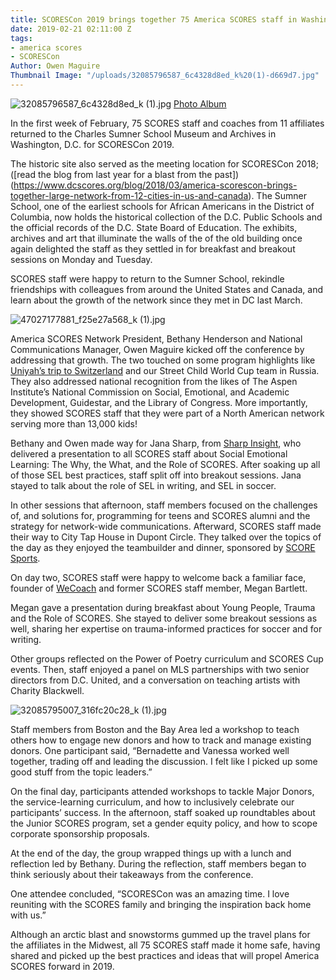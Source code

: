 ```yaml
---
title: SCORESCon 2019 brings together 75 America SCORES staff in Washington, D.C.
date: 2019-02-21 02:11:00 Z
tags:
- america scores
- SCORESCon
Author: Owen Maguire
Thumbnail Image: "/uploads/32085796587_6c4328d8ed_k%20(1)-d669d7.jpg"
---
```


![32085796587_6c4328d8ed_k (1).jpg](/uploads/32085796587_6c4328d8ed_k%20(1).jpg)
[Photo Album](https://www.flickr.com/photos/america_scores/sets/72157706626775514)

In the first week of February, 75 SCORES staff and coaches from 11 affiliates returned to the Charles Sumner School Museum and Archives in Washington, D.C. for SCORESCon 2019.





The historic site also served as the meeting location for SCORESCon 2018; ([read the blog from last year for a blast from the past])(https://www.dcscores.org/blog/2018/03/america-scorescon-brings-together-large-network-from-12-cities-in-us-and-canada). The Sumner School, one of the earliest schools for African Americans in the District of Columbia, now holds the historical collection of the D.C. Public Schools and the official records of the D.C. State Board of Education. The exhibits, archives and art that illuminate the walls of the of the old building once again delighted the staff as they settled in for breakfast and breakout sessions on Monday and Tuesday.

SCORES staff were happy to return to the Sumner School, rekindle friendships with colleagues from around the United States and Canada, and learn about the growth of the network since they met in DC last March.

![47027177881_f25e27a568_k (1).jpg](/uploads/47027177881_f25e27a568_k%20(1).jpg)

America SCORES Network President, Bethany Henderson and National Communications Manager, Owen Maguire kicked off the conference by addressing that growth. The two touched on some program highlights like [Uniyah’s trip to Switzerland](https://www.dcscores.org/blog/2018/05/from-dc-to-geneva) and our Street Child World Cup team in Russia. They also addressed national recognition from the likes of The Aspen Institute’s National Commission on Social, Emotional, and Academic Development, Guidestar, and the Library of Congress. More importantly, they showed SCORES staff that they were part of a North American network serving more than 13,000 kids!

Bethany and Owen made way for Jana Sharp, from [Sharp Insight](https://www.sharp-insight.com/), who delivered a presentation to all SCORES staff about Social Emotional Learning: The Why, the What, and the Role of SCORES. After soaking up all of those SEL best practices, staff split off into breakout sessions. Jana stayed to talk about the role of SEL in writing, and SEL in soccer. 

In other sessions that afternoon, staff members focused on the challenges of, and solutions for, programming for teens and SCORES alumni and the strategy for network-wide communications. Afterward, SCORES staff made their way to City Tap House in Dupont Circle. They talked over the topics of the day as they enjoyed the teambuilder and dinner, sponsored by [SCORE Sports](https://scoresports.com/).

On day two, SCORES staff were happy to welcome back a familiar face, founder of [WeCoach](https://www.weallcoach.com/) and former SCORES staff member, Megan Bartlett. 

Megan gave a presentation during breakfast about Young People, Trauma and the Role of SCORES. She stayed to deliver some breakout sessions as well, sharing her expertise on trauma-informed practices for soccer and for writing. 

Other groups reflected on the Power of Poetry curriculum and SCORES Cup events. Then, staff enjoyed a panel on MLS partnerships with two senior directors from D.C. United, and a conversation on teaching artists with Charity Blackwell.

![32085795007_316fc20c28_k (1).jpg](/uploads/32085795007_316fc20c28_k%20(1).jpg)

Staff members from Boston and the Bay Area led a workshop to teach others how to engage new donors and how to track and manage existing donors. One participant said, “Bernadette and Vanessa worked well together, trading off and leading the discussion. I felt like I picked up some good stuff from the topic leaders.”

On the final day, participants attended workshops to tackle Major Donors, the service-learning curriculum, and how to inclusively celebrate our participants’ success. In the afternoon, staff soaked up roundtables about the Junior SCORES program, set a gender equity policy, and how to scope corporate sponsorship proposals. 

At the end of the day, the group wrapped things up with a lunch and reflection led by Bethany. During the reflection, staff members began to think seriously about their takeaways from the conference. 

One attendee concluded, “SCORESCon was an amazing time. I love reuniting with the SCORES family and bringing the inspiration back home with us.”

Although an arctic blast and snowstorms gummed up the travel plans for the affiliates in the Midwest, all 75 SCORES staff made it home safe, having shared and picked up the best practices and ideas that will propel America SCORES forward in 2019.